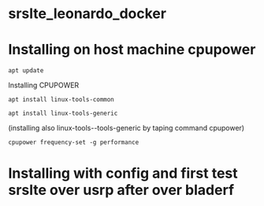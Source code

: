 # srslte_leonardo_docker
# Installing on host machine cpupower
```
apt update
```
Installing CPUPOWER
```
apt install linux-tools-common
```
```
apt install linux-tools-generic
```
(installing also linux-tools-<number-proposed>-tools-generic by taping command cpupower)
```
cpupower frequency-set -g performance 
```


# Installing with config and first test srslte over usrp  after over bladerf


